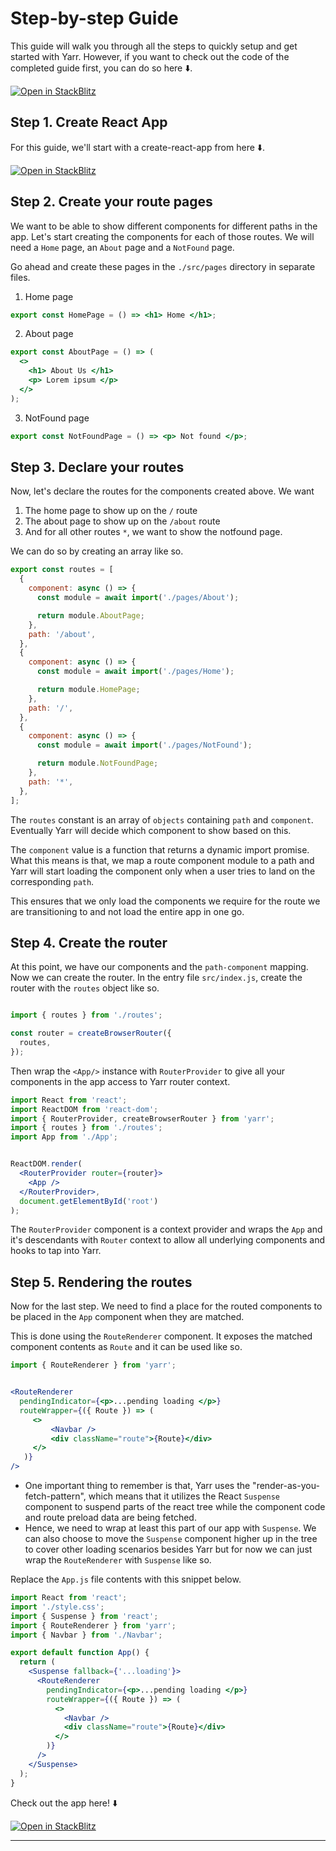# Step-by-step Guide

This guide will walk you through all the steps to quickly setup and get started with Yarr.  However, if you want to check out the code of the completed guide first, you can do so here ⬇️.

[![Open in StackBlitz](https://developer.stackblitz.com/img/open_in_stackblitz.svg)](https://stackblitz.com/edit/react-fk8j42?file=src/App.js)



## Step 1. Create React App

For this guide, we'll start with a create-react-app from here ⬇️. 

[![Open in StackBlitz](https://developer.stackblitz.com/img/open_in_stackblitz.svg)](https://stackblitz.com/edit/react-fk8j42?embed=1&file=src/App.js)


## Step 2. Create your route pages

We want to be able to show different components for different paths in the app. Let's start creating the components for each of those routes. We will need a `Home` page, an `About` page and a `NotFound` page. 

Go ahead and create these pages in the `./src/pages` directory in separate files.

1. Home page 

```jsx
export const HomePage = () => <h1> Home </h1>;
```

2. About page

```jsx
export const AboutPage = () => (
  <>
    <h1> About Us </h1>
    <p> Lorem ipsum </p>
  </>
);
```

3. NotFound page

```jsx
export const NotFoundPage = () => <p> Not found </p>;
```

## Step 3. Declare your routes 

Now, let's declare the routes for the components created above. We want 
1. The home page to show up on the `/` route
2. The about page to show up on the `/about` route
3. And for all other routes `*`, we want to show the notfound page. 

We can do so by creating an array like so. 
```jsx
export const routes = [
  {
    component: async () => {
      const module = await import('./pages/About');

      return module.AboutPage;
    },
    path: '/about',
  },
  {
    component: async () => {
      const module = await import('./pages/Home');

      return module.HomePage;
    },
    path: '/',
  },
  {
    component: async () => {
      const module = await import('./pages/NotFound');

      return module.NotFoundPage;
    },
    path: '*',
  },
];
```

The `routes` constant is an array of `objects` containing `path` and `component`. Eventually Yarr will decide which component to show based on this. 

The `component` value is a function that returns a dynamic import promise. What this means is that, we map a route component module to a path and Yarr will start loading the component only when a user tries to land on the corresponding `path`. 

This ensures that we only load the components we require for the route we are transitioning to and not load the entire app in one go.


## Step 4. Create the router 

At this point, we have our components and the `path-component` mapping. Now we can create the router. In the entry file `src/index.js`, create the router with the `routes` object like so. 

```jsx

import { routes } from './routes';

const router = createBrowserRouter({
  routes,
});
```

Then wrap the `<App/>` instance with `RouterProvider` to give all your components in the app access to Yarr  router context. 

```jsx
import React from 'react';
import ReactDOM from 'react-dom';
import { RouterProvider, createBrowserRouter } from 'yarr';
import { routes } from './routes';
import App from './App';


ReactDOM.render(
  <RouterProvider router={router}>
    <App />
  </RouterProvider>,
  document.getElementById('root')
);

```

The `RouterProvider` component is a context provider and wraps the `App` and it's descendants with `Router` context to allow all underlying components and hooks to tap into Yarr. 

## Step 5.  Rendering the routes

Now for the last step. We need to find a place for the routed components to be placed in the `App` component when they are matched.

This is done using the `RouteRenderer` component. It exposes the matched component contents as `Route` and it can be used like so. 

```jsx
import { RouteRenderer } from 'yarr';


<RouteRenderer
  pendingIndicator={<p>...pending loading </p>}
  routeWrapper={({ Route }) => (
     <>
         <Navbar />
         <div className="route">{Route}</div>
     </>
   )}
/>
```

- One important thing to remember is that, Yarr uses the "render-as-you-fetch-pattern", which means that it utilizes the React `Suspense` component to suspend parts of the react tree while the component code and route preload data are being fetched. 
- Hence, we need to wrap at least this part of our app with `Suspense`. We can also choose to move the `Suspense` component higher up in the tree to cover other loading scenarios besides Yarr but for now we can just wrap the `RouteRenderer` with `Suspense` like so.

Replace the `App.js` file contents with this snippet below. 

```jsx
import React from 'react';
import './style.css';
import { Suspense } from 'react';
import { RouteRenderer } from 'yarr';
import { Navbar } from './Navbar';

export default function App() {
  return (
    <Suspense fallback={'...loading'}>
      <RouteRenderer
        pendingIndicator={<p>...pending loading </p>}
        routeWrapper={({ Route }) => (
          <>
            <Navbar />
            <div className="route">{Route}</div>
          </>
        )}
      />
    </Suspense>
  );
}
```

Check out the app here! ⬇️

[![Open in StackBlitz](https://developer.stackblitz.com/img/open_in_stackblitz.svg)](https://stackblitz.com/edit/react-fk8j42?file=src/App.js)

---

